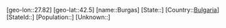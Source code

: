 ﻿---
location: [42.5,27.82]
type: City
tags:
- geo/City


SpocWebEntityId: 29409
isDeleted: false
confidential: public

---
[geo-lon::27.82]
[geo-lat::42.5]
[name::Burgas]
[State::]
[Country::[Bulgaria](geo/Continent/Europe/Bulgaria.md)]
[StateId::]
[Population::]
[Unknown::]

